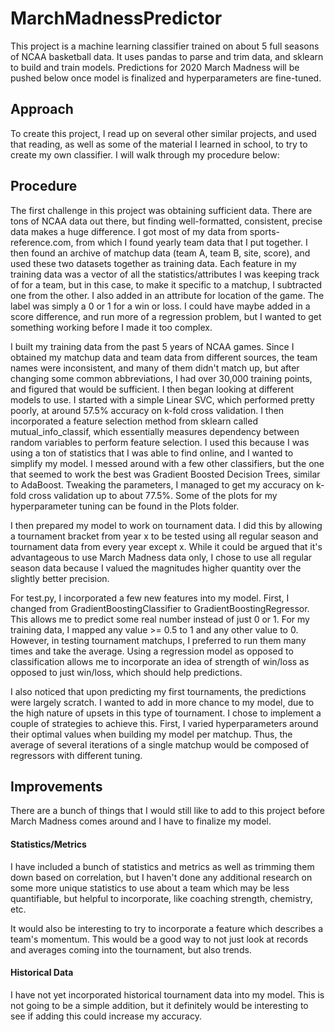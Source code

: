 # MarchMadnessPredictor
This project is a machine learning classifier trained on about 5 full seasons of NCAA basketball data. It uses pandas to parse and trim data, and sklearn to build and train models. Predictions for 2020 March Madness will be pushed below once model is finalized and hyperparameters are fine-tuned.

## Approach
To create this project, I read up on several other similar projects, and used that reading, as well as some of the material I learned in school, to try to create my own classifier. I will walk through my procedure below:

## Procedure
The first challenge in this project was obtaining sufficient data. There are tons of NCAA data out there, but finding well-formatted, consistent, precise data makes a huge difference. I got most of my data from sports-reference.com, from which I found yearly team data that I put together. I then found an archive of matchup data (team A, team B, site, score), and used these two datasets together as training data. Each feature in my training data was a vector of all the statistics/attributes I was keeping track of for a team, but in this case, to make it specific to a matchup, I subtracted one from the other. I also added in an attribute for location of the game. The label was simply a 0 or 1 for a win or loss. I could have maybe added in a score difference, and run more of a regression problem, but I wanted to get something working before I made it too complex.

I built my training data from the past 5 years of NCAA games. Since I obtained my matchup data and team data from different sources, the team names were inconsistent, and many of them didn't match up, but after changing some common abbreviations, I had over 30,000 training points, and figured that would be sufficient. I then began looking at different models to use. I started with a simple Linear SVC, which performed pretty poorly, at around 57.5% accuracy on k-fold cross validation. I then incorporated a feature selection method from sklearn called mutual_info_classif, which essentially measures dependency between random variables to perform feature selection. I used this because I was using a ton of statistics that I was able to find online, and I wanted to simplify my model. I messed around with a few other classifiers, but the one that seemed to work the best was Gradient Boosted Decision Trees, similar to AdaBoost. Tweaking the parameters, I managed to get my accuracy on k-fold cross validation up to about 77.5%. Some of the plots for my hyperparameter tuning can be found in the Plots folder.

I then prepared my model to work on tournament data. I did this by allowing a tournament bracket from year x to be tested using all regular season and tournament data from every year except x. While it could be argued that it's advantageous to use March Madness data only, I chose to use all regular season data because I valued the magnitudes higher quantity over the slightly better precision.

For test.py, I incorporated a few new features into my model. First, I changed from GradientBoostingClassifier to GradientBoostingRegressor. This allows me to predict some real number instead of just 0 or 1. For my training data, I mapped any value >= 0.5 to 1 and any other value to 0. However, in testing tournament matchups, I preferred to run them many times and take the average. Using a regression model as opposed to classification allows me to incorporate an idea of strength of win/loss as opposed to just win/loss, which should help predictions.

I also noticed that upon predicting my first tournaments, the predictions were largely scratch. I wanted to add in more chance to my model, due to the high nature of upsets in this type of tournament. I chose to implement a couple of strategies to achieve this. First, I varied hyperparameters around their optimal values when building my model per matchup. Thus, the average of several iterations of a single matchup would be composed of regressors with different tuning.

## Improvements
There are a bunch of things that I would still like to add to this project before March Madness comes around and I have to finalize my model. 

#### Statistics/Metrics
I have included a bunch of statistics and metrics as well as trimming them down based on correlation, but I haven't done any additional research on some more unique statistics to use about a team which may be less quantifiable, but helpful to incorporate, like coaching strength, chemistry, etc.

It would also be interesting to try to incorporate a feature which describes a team's momentum. This would be a good way to not just look at records and averages coming into the tournament, but also trends.

#### Historical Data
I have not yet incorporated historical tournament data into my model. This is not going to be a simple addition, but it definitely would be interesting to see if adding this could increase my accuracy.
